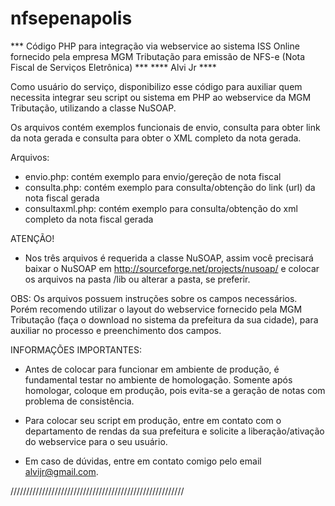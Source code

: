 # nfsepenapolis

*** Código PHP para integração via webservice ao sistema ISS Online fornecido pela empresa MGM Tributação para emissão de NFS-e (Nota Fiscal de Serviços Eletrônica) ***
**** Alvi Jr ****

Como usuário do serviço, disponibilizo esse código para auxiliar quem necessita integrar seu script ou sistema em PHP ao webservice da MGM Tributação, utilizando a classe NuSOAP.

Os arquivos contém exemplos funcionais de envio, consulta para obter link da nota gerada e consulta para obter o XML completo da nota gerada.

Arquivos:

- envio.php: contém exemplo para envio/gereção de nota fiscal
- consulta.php: contém exemplo para consulta/obtenção do link (url) da nota fiscal gerada
- consultaxml.php: contém exemplo para consulta/obtenção do xml completo da nota fiscal gerada

ATENÇÃO!
- Nos três arquivos é requerida a classe NuSOAP, assim você precisará baixar o NuSOAP em http://sourceforge.net/projects/nusoap/ e colocar os arquivos na pasta /lib  ou alterar a pasta, se preferir.

OBS: Os arquivos possuem instruções sobre os campos necessários. Porém recomendo utilizar o layout do webservice fornecido pela MGM Tributação (faça o download no sistema da prefeitura da sua cidade), para auxiliar no processo e preenchimento dos campos. 


INFORMAÇÕES IMPORTANTES:

- Antes de colocar para funcionar em ambiente de produção, é fundamental testar no ambiente de homologação. Somente após homologar, coloque em produção, pois evita-se a geração de notas com problema de consistência.

- Para colocar seu script em produção, entre em contato com o departamento de rendas da sua prefeitura e solicite a liberação/ativação do webservice para o seu usuário.

- Em caso de dúvidas, entre em contato comigo pelo email alvijr@gmail.com.

///////////////////////////////////////////////////////
